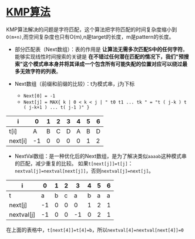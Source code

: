 # [KMP算法](https://zh.wikipedia.org/wiki/%E5%85%8B%E5%8A%AA%E6%96%AF-%E8%8E%AB%E9%87%8C%E6%96%AF-%E6%99%AE%E6%8B%89%E7%89%B9%E7%AE%97%E6%B3%95)

KMP算法解决的问题是字符匹配，这个算法把字符匹配的时间复杂度缩小到`O(m+n)`,而空间复杂度也只有O(m),n是target的长度，m是pattern的长度。

- 部分匹配表（Next数组）：表的作用是 **让算法无需多次匹配S中的任何字符**。能够实现线性时间搜索的关键是 **在不错过任何潜在匹配的情况下，我们"预搜索"这个模式串本身并将其译成一个包含所有可能失配的位置对应可以绕过最多无效字符的列表**。

- Next数组（前缀和前缀的比较）：t为模式串，j为下标
  - `Next[0] = -1`
  - `Next[j] = MAX{ k | 0 < k < j | " t0 t1 ... tk " = "t ( j-k ) t ( j-k+1 ) ... t( j-1 )" }`

|i|	0|	1|	2|	3|	4|	5	|6|
|-------------|-------------|-------------|-------------|-------------|-------------|-------------|-------------|
| t[i]|	A|	B|	C|	D|	A|	B|	D|
|next[i]|	-1|	0	|0	|0	|0	|1	|2|

- NextVal数组：是一种优化后的Next数组，是为了解决类似`aaaab`这种模式串的匹配，减少重复的比较。
  如果`t[next[j]]=t[j]`：`nextval[j]=nextval[next[j]]`，否则`nextval[j]=next[j]`。

|i|	0|	1|	2|	3|	4|	5	|6|
|-------------|-------------|-------------|-------------|-------------|-------------|-------------|-------------|
| t |	a|	b| c|	a| b| a |a|
|next[j]     |	-1|	0	|0	|0	|1	|2	|1|
|nextval[j] |	-1|	0	|0	|-1	|0	|2	|1|

在上面的表格中，`t[next[4]]=t[4]=b`，所以`nextval[4]=nextval[next[4]]=0`
